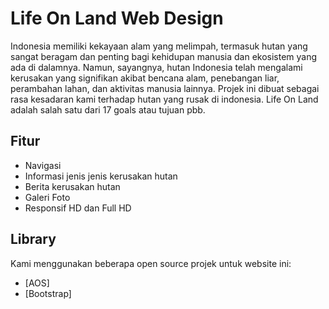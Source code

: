 # Life On Land Web Design
Indonesia memiliki kekayaan alam yang melimpah, termasuk hutan yang sangat beragam dan penting bagi kehidupan manusia dan ekosistem yang ada di dalamnya. Namun, sayangnya, hutan Indonesia telah mengalami kerusakan yang signifikan akibat bencana alam, penebangan liar, perambahan lahan, dan aktivitas manusia lainnya. Projek ini dibuat sebagai rasa kesadaran kami terhadap hutan yang rusak di indonesia. Life On Land adalah salah satu dari 17 goals atau tujuan pbb.


## Fitur

- Navigasi 
- Informasi jenis jenis kerusakan hutan
- Berita kerusakan hutan
- Galeri Foto
- Responsif HD dan Full HD

## Library

Kami menggunakan beberapa open source projek untuk website ini:

- [AOS] 
- [Bootstrap]
